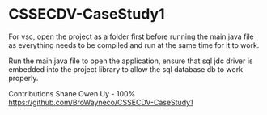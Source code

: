 # CSSECDV-CaseStudy1

For vsc, open the project as a folder first before running the main.java file as everything needs to be compiled and run at the same time for it to work.

Run the main.java file to open the application, ensure that sql jdc driver is embedded into the project library to allow the sql database db to work properly.

Contributions 
Shane Owen Uy - 100%
https://github.com/BroWayneco/CSSECDV-CaseStudy1
